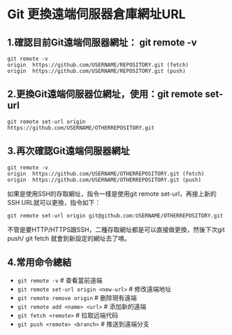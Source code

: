 # Git 更換遠端伺服器倉庫網址URL

## 1.確認目前Git遠端伺服器網址： git remote -v
```
git remote -v
origin  https://github.com/USERNAME/REPOSITORY.git (fetch)
origin  https://github.com/USERNAME/REPOSITORY.git (push)
```
## 2.更換Git遠端伺服器位網址，使用：git remote set-url
```
git remote set-url origin https://github.com/USERNAME/OTHERREPOSITORY.git
```
## 3.再次確認Git遠端伺服器網址
```
git remote -v
origin  https://github.com/USERNAME/OTHERREPOSITORY.git (fetch)
origin  https://github.com/USERNAME/OTHERREPOSITORY.git (push)
```

如果是使用SSH的存取網址，指令一樣是使用git remote set-url，再接上新的SSH URL就可以更換，指令如下：
```
git remote set-url origin git@github.com:USERNAME/OTHERREPOSITORY.git
```

不管是要HTTP/HTTPS跟SSH，二種存取網址都是可以直接做更換，然後下次git push/ git fetch 就會到新設定的網址去了唷。

## 4.常用命令總結
- `git remote -v` # 查看當前遠端
- `git remote set-url origin <new-url>` # 修改遠端地址
- `git remote remove origin` # 删除現有遠端
- `git remote add <name> <url>` # 添加新的遠端
- `git fetch <remote>` # 拉取远端代码
- `git push <remote> <branch>` # 推送到遠端分支